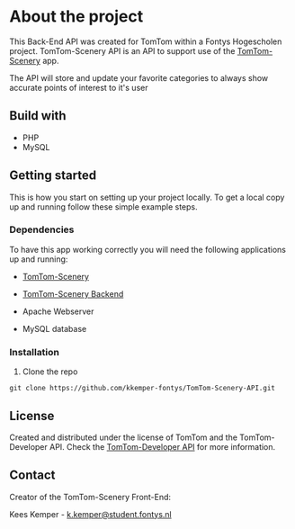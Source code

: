 # About the project

This Back-End API was created for TomTom within a Fontys Hogescholen project. TomTom-Scenery API is an API to support use of the [TomTom-Scenery](https://github.com/kkemper-fontys/TomTom-scenery) app.

The API will store and update your favorite categories to always show accurate points of interest to it's user

## Build with

* PHP
* MySQL


## Getting started
This is how you start on setting up your project locally. To get a local copy up and running follow these simple example steps.

### Dependencies

To have this app working correctly you will need the following applications up and running:

* [TomTom-Scenery](https://github.com/kkemper-fontys/TomTom-scenery)
* [TomTom-Scenery Backend](https://github.com/kkemper-fontys/TomTom-Scenery-Backend)

* Apache Webserver
* MySQL database

### Installation

1. Clone the repo
```
git clone https://github.com/kkemper-fontys/TomTom-Scenery-API.git
```

## License
Created and distributed under the license of TomTom and the TomTom-Developer API.
Check the [TomTom-Developer API](https://developer.tomtom.com) for more information.


## Contact
Creator of the TomTom-Scenery Front-End:

Kees Kemper - [k.kemper@student.fontys.nl](mailto:k.kemper@student.fontys.nl)
